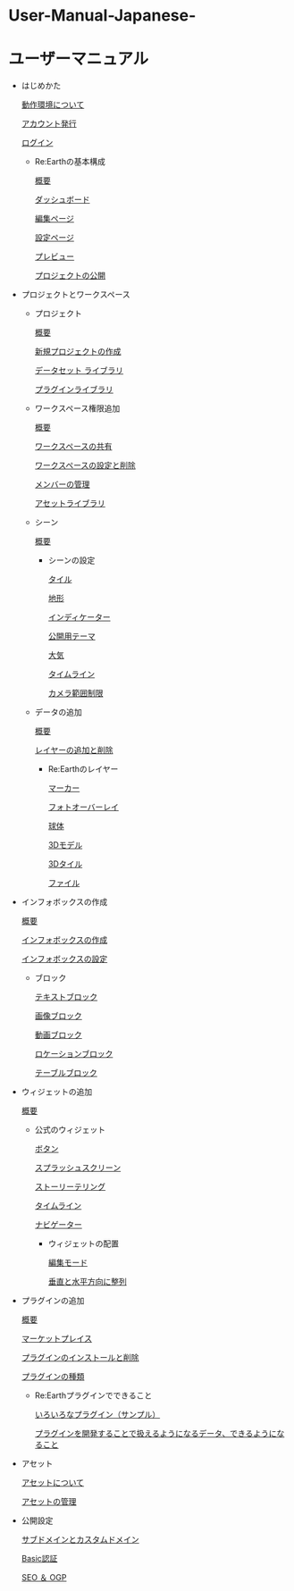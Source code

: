 # User-Manual-Japanese-
# ユーザーマニュアル

- はじめかた
    
    [動作環境について](https://github.com/CS-eukarya/User-Manual-Japanese-/blob/%E3%81%AF%E3%81%98%E3%82%81%E3%81%8B%E3%81%9F/%E5%8B%95%E4%BD%9C%E7%92%B0%E5%A2%83%E3%81%AB%E3%81%A4%E3%81%84%E3%81%A6.md)
    
    [アカウント発行](https://github.com/CS-eukarya/User-Manual-Japanese-/blob/%E3%81%AF%E3%81%98%E3%82%81%E3%81%8B%E3%81%9F/%E3%82%A2%E3%82%AB%E3%82%A6%E3%83%B3%E3%83%88%E7%99%BA%E8%A1%8C.md)
  
    
    [ログイン](https://github.com/CS-eukarya/User-Manual-Japanese-/blob/%E3%81%AF%E3%81%98%E3%82%81%E3%81%8B%E3%81%9F/%E3%83%AD%E3%82%B0%E3%82%A4%E3%83%B3.md)
    
    - Re:Earthの基本構成
        
        [概要](https://github.com/CS-eukarya/User-Manual-Japanese-/blob/ReEarth%E3%81%AE%E5%9F%BA%E6%9C%AC%E6%A7%8B%E6%88%90/%E6%A6%82%E8%A6%81.md)
        
        [ダッシュボード](https://github.com/CS-eukarya/User-Manual-Japanese-/blob/ReEarth%E3%81%AE%E5%9F%BA%E6%9C%AC%E6%A7%8B%E6%88%90/%E3%83%80%E3%83%83%E3%82%B7%E3%83%A5%E3%83%9C%E3%83%BC%E3%83%89.md)
        
        [編集ページ](https://github.com/CS-eukarya/User-Manual-Japanese-/blob/ReEarth%E3%81%AE%E5%9F%BA%E6%9C%AC%E6%A7%8B%E6%88%90/%E7%B7%A8%E9%9B%86%E3%83%9A%E3%83%BC%E3%82%B8.md)
        
        [設定ページ](https://github.com/CS-eukarya/User-Manual-Japanese-/blob/ReEarth%E3%81%AE%E5%9F%BA%E6%9C%AC%E6%A7%8B%E6%88%90/%E8%A8%AD%E5%AE%9A%E3%83%9A%E3%83%BC%E3%82%B8.md)
        
        [プレビュー](https://github.com/CS-eukarya/User-Manual-Japanese-/blob/ReEarth%E3%81%AE%E5%9F%BA%E6%9C%AC%E6%A7%8B%E6%88%90/%E3%83%97%E3%83%AC%E3%83%93%E3%83%A5%E3%83%BC.md)
        
        [プロジェクトの公開](https://github.com/CS-eukarya/User-Manual-Japanese-/blob/ReEarth%E3%81%AE%E5%9F%BA%E6%9C%AC%E6%A7%8B%E6%88%90/%E3%83%97%E3%83%AD%E3%82%B8%E3%82%A7%E3%82%AF%E3%83%88%E3%81%AE%E5%85%AC%E9%96%8B.md)
        
- プロジェクトとワークスペース
    - プロジェクト
        
        [概要](https://github.com/CS-eukarya/User-Manual-Japanese-/blob/%E3%83%97%E3%83%AD%E3%82%B8%E3%82%A7%E3%82%AF%E3%83%88/%E6%A6%82%E8%A6%81.md)
        
        [新規プロジェクトの作成](https://github.com/CS-eukarya/User-Manual-Japanese-/blob/%E3%83%97%E3%83%AD%E3%82%B8%E3%82%A7%E3%82%AF%E3%83%88/%E6%96%B0%E8%A6%8F%E3%83%97%E3%83%AD%E3%82%B8%E3%82%A7%E3%82%AF%E3%83%88%E3%81%AE%E4%BD%9C%E6%88%90.md)
        
        [データセット ライブラリ](https://github.com/CS-eukarya/User-Manual-Japanese-/blob/%E3%83%97%E3%83%AD%E3%82%B8%E3%82%A7%E3%82%AF%E3%83%88/%E3%83%87%E3%83%BC%E3%82%BF%E3%82%BB%E3%83%83%E3%83%88%E3%83%A9%E3%82%A4%E3%83%96%E3%83%A9%E3%83%AA.md)
        
        [プラグインライブラリ](https://github.com/CS-eukarya/User-Manual-Japanese-/blob/%E3%83%97%E3%83%AD%E3%82%B8%E3%82%A7%E3%82%AF%E3%83%88/%E3%83%97%E3%83%A9%E3%82%B0%E3%82%A4%E3%83%B3%E3%83%A9%E3%82%A4%E3%83%96%E3%83%A9%E3%83%AA.md)
        
    - ワークスペース権限追加
        
        [概要](https://github.com/CS-eukarya/User-Manual-Japanese-/blob/%E3%83%AF%E3%83%BC%E3%82%AF%E3%82%B9%E3%83%9A%E3%83%BC%E3%82%B9%E6%A8%A9%E9%99%90%E8%BF%BD%E5%8A%A0/%E6%A6%82%E8%A6%81.md)
        
        [ワークスペースの共有](https://github.com/CS-eukarya/User-Manual-Japanese-/blob/%E3%83%AF%E3%83%BC%E3%82%AF%E3%82%B9%E3%83%9A%E3%83%BC%E3%82%B9%E6%A8%A9%E9%99%90%E8%BF%BD%E5%8A%A0/%E3%83%AF%E3%83%BC%E3%82%AF%E3%82%B9%E3%83%9A%E3%83%BC%E3%82%B9%E3%81%AE%E5%85%B1%E6%9C%89.md)
        
        [ワークスペースの設定と削除](https://github.com/CS-eukarya/User-Manual-Japanese-/blob/%E3%83%AF%E3%83%BC%E3%82%AF%E3%82%B9%E3%83%9A%E3%83%BC%E3%82%B9%E6%A8%A9%E9%99%90%E8%BF%BD%E5%8A%A0/%E3%83%AF%E3%83%BC%E3%82%AF%E3%82%B9%E3%83%9A%E3%83%BC%E3%82%B9%E3%81%AE%E8%A8%AD%E5%AE%9A%E3%81%A8%E5%89%8A%E9%99%A4.md)
        
        [メンバーの管理](https://github.com/CS-eukarya/User-Manual-Japanese-/blob/%E3%83%AF%E3%83%BC%E3%82%AF%E3%82%B9%E3%83%9A%E3%83%BC%E3%82%B9%E6%A8%A9%E9%99%90%E8%BF%BD%E5%8A%A0/%E3%83%A1%E3%83%B3%E3%83%90%E3%83%BC%E3%81%AE%E7%AE%A1%E7%90%86.md)
        
        [アセットライブラリ](https://github.com/CS-eukarya/User-Manual-Japanese-/blob/%E3%83%AF%E3%83%BC%E3%82%AF%E3%82%B9%E3%83%9A%E3%83%BC%E3%82%B9%E6%A8%A9%E9%99%90%E8%BF%BD%E5%8A%A0/%E3%82%A2%E3%82%BB%E3%83%83%E3%83%88%E3%83%A9%E3%82%A4%E3%83%96%E3%83%A9%E3%83%AA.md)
        
    - シーン
        
        [概要](https://github.com/CS-eukarya/User-Manual-Japanese-/blob/%E3%82%B7%E3%83%BC%E3%83%B3/%E6%A6%82%E8%A6%81.md)
        
        - シーンの設定
            
            [タイル](https://github.com/CS-eukarya/User-Manual-Japanese-/blob/%E3%82%B7%E3%83%BC%E3%83%B3%E3%81%AE%E8%A8%AD%E5%AE%9A/%E3%82%BF%E3%82%A4%E3%83%AB.md)
            
            [地形](https://github.com/CS-eukarya/User-Manual-Japanese-/blob/%E3%82%B7%E3%83%BC%E3%83%B3%E3%81%AE%E8%A8%AD%E5%AE%9A/%E5%9C%B0%E5%BD%A2.md)
            
            [インディケーター](https://github.com/CS-eukarya/User-Manual-Japanese-/blob/%E3%82%B7%E3%83%BC%E3%83%B3%E3%81%AE%E8%A8%AD%E5%AE%9A/%E3%82%A4%E3%83%B3%E3%83%87%E3%82%A3%E3%82%B1%E3%83%BC%E3%82%BF%E3%83%BC.md)
            
            [公開用テーマ](https://github.com/CS-eukarya/User-Manual-Japanese-/blob/%E3%82%B7%E3%83%BC%E3%83%B3%E3%81%AE%E8%A8%AD%E5%AE%9A/%E5%85%AC%E9%96%8B%E7%94%A8%E3%83%86%E3%83%BC%E3%83%9E.md)
            
            [大気](https://github.com/CS-eukarya/User-Manual-Japanese-/blob/%E3%82%B7%E3%83%BC%E3%83%B3%E3%81%AE%E8%A8%AD%E5%AE%9A/%E5%A4%A7%E6%B0%97.md)
            
            [タイムライン](https://github.com/CS-eukarya/User-Manual-Japanese-/blob/%E3%82%B7%E3%83%BC%E3%83%B3%E3%81%AE%E8%A8%AD%E5%AE%9A/%E3%82%BF%E3%82%A4%E3%83%A0%E3%83%A9%E3%82%A4%E3%83%B3.md)
            
            [カメラ範囲制限](https://github.com/CS-eukarya/User-Manual-Japanese-/blob/%E3%82%B7%E3%83%BC%E3%83%B3%E3%81%AE%E8%A8%AD%E5%AE%9A/%E3%82%AB%E3%83%A1%E3%83%A9%E7%AF%84%E5%9B%B2%E5%88%B6%E9%99%90.md)
            
    - データの追加
        
        [概要](https://github.com/CS-eukarya/User-Manual-Japanese-/blob/%E3%83%87%E3%83%BC%E3%82%BF%E3%81%AE%E8%BF%BD%E5%8A%A0/%E6%A6%82%E8%A6%81.md)
        
        [レイヤーの追加と削除](https://github.com/CS-eukarya/User-Manual-Japanese-/blob/%E3%83%87%E3%83%BC%E3%82%BF%E3%81%AE%E8%BF%BD%E5%8A%A0/%E3%83%AC%E3%82%A4%E3%83%A4%E3%83%BC%E3%81%AE%E8%BF%BD%E5%8A%A0%E3%81%A8%E5%89%8A%E9%99%A4.md)
        
        - Re:Earthのレイヤー
            
            [マーカー](https://github.com/CS-eukarya/User-Manual-Japanese-/blob/ReEarth%E3%81%AE%E3%83%AC%E3%82%A4%E3%83%A4%E3%83%BC/%E3%83%9E%E3%83%BC%E3%82%AB%E3%83%BC.md)
            
            [フォトオーバーレイ](https://github.com/CS-eukarya/User-Manual-Japanese-/blob/ReEarth%E3%81%AE%E3%83%AC%E3%82%A4%E3%83%A4%E3%83%BC/%E3%83%95%E3%82%A9%E3%83%88%E3%82%AA%E3%83%BC%E3%83%90%E3%83%BC%E3%83%AC%E3%82%A4.md)
            
            [球体](https://github.com/CS-eukarya/User-Manual-Japanese-/blob/ReEarth%E3%81%AE%E3%83%AC%E3%82%A4%E3%83%A4%E3%83%BC/%E7%90%83%E4%BD%93.md)
            
            [3Dモデル](https://github.com/CS-eukarya/User-Manual-Japanese-/blob/ReEarth%E3%81%AE%E3%83%AC%E3%82%A4%E3%83%A4%E3%83%BC/3D%E3%83%A2%E3%83%87%E3%83%AB.md)
            
            [3Dタイル](https://github.com/CS-eukarya/User-Manual-Japanese-/blob/ReEarth%E3%81%AE%E3%83%AC%E3%82%A4%E3%83%A4%E3%83%BC/3D%E3%82%BF%E3%82%A4%E3%83%AB.md)
            
            [ファイル](https://github.com/CS-eukarya/User-Manual-Japanese-/blob/ReEarth%E3%81%AE%E3%83%AC%E3%82%A4%E3%83%A4%E3%83%BC/%E3%83%95%E3%82%A1%E3%82%A4%E3%83%AB.md)
            
- インフォボックスの作成
    
    [概要](https://github.com/CS-eukarya/User-Manual-Japanese-/blob/%E3%82%A4%E3%83%B3%E3%83%95%E3%82%A9%E3%83%9C%E3%83%83%E3%82%AF%E3%82%B9%E3%81%AE%E4%BD%9C%E6%88%90/%E6%A6%82%E8%A6%81.md)
    
    [インフォボックスの作成](https://github.com/CS-eukarya/User-Manual-Japanese-/blob/%E3%82%A4%E3%83%B3%E3%83%95%E3%82%A9%E3%83%9C%E3%83%83%E3%82%AF%E3%82%B9%E3%81%AE%E4%BD%9C%E6%88%90/%E3%82%A4%E3%83%B3%E3%83%95%E3%82%A9%E3%83%9C%E3%83%83%E3%82%AF%E3%82%B9%E3%81%AE%E4%BD%9C%E6%88%90.md)
    
    [インフォボックスの設定](https://github.com/CS-eukarya/User-Manual-Japanese-/blob/%E3%82%A4%E3%83%B3%E3%83%95%E3%82%A9%E3%83%9C%E3%83%83%E3%82%AF%E3%82%B9%E3%81%AE%E4%BD%9C%E6%88%90/%E3%82%A4%E3%83%B3%E3%83%95%E3%82%A9%E3%83%9C%E3%83%83%E3%82%AF%E3%82%B9%E3%81%AE%E8%A8%AD%E5%AE%9A.md)
    
    - ブロック
        
        [テキストブロック](https://github.com/CS-eukarya/User-Manual-Japanese-/blob/%E3%83%96%E3%83%AD%E3%83%83%E3%82%AF/%E3%83%86%E3%82%AD%E3%82%B9%E3%83%88%E3%83%96%E3%83%AD%E3%83%83%E3%82%AF.md)
        
        [画像ブロック](https://github.com/CS-eukarya/User-Manual-Japanese-/blob/%E3%83%96%E3%83%AD%E3%83%83%E3%82%AF/%E7%94%BB%E5%83%8F%E3%83%96%E3%83%AD%E3%83%83%E3%82%AF.md)
        
        [動画ブロック](https://github.com/CS-eukarya/User-Manual-Japanese-/blob/%E3%83%96%E3%83%AD%E3%83%83%E3%82%AF/%E5%8B%95%E7%94%BB%E3%83%96%E3%83%AD%E3%83%83%E3%82%AF.md)
        
        [ロケーションブロック](https://github.com/CS-eukarya/User-Manual-Japanese-/blob/%E3%83%96%E3%83%AD%E3%83%83%E3%82%AF/%E3%83%AD%E3%82%B1%E3%83%BC%E3%82%B7%E3%83%A7%E3%83%B3%E3%83%96%E3%83%AD%E3%83%83%E3%82%AF.md)
        
        [テーブルブロック](https://github.com/CS-eukarya/User-Manual-Japanese-/blob/%E3%83%96%E3%83%AD%E3%83%83%E3%82%AF/%E3%83%86%E3%83%BC%E3%83%96%E3%83%AB%E3%83%96%E3%83%AD%E3%83%83%E3%82%AF.md)
        
- ウィジェットの追加
    
    [概要](https://github.com/CS-eukarya/User-Manual-Japanese-/blob/%E3%82%A6%E3%82%A3%E3%82%B8%E3%82%A7%E3%83%83%E3%83%88%E3%81%AE%E8%BF%BD%E5%8A%A0/%E6%A6%82%E8%A6%81.md)
    
    - 公式のウィジェット
        
        [ボタン](https://github.com/CS-eukarya/User-Manual-Japanese-/blob/%E5%85%AC%E5%BC%8F%E3%81%AE%E3%82%A6%E3%82%A3%E3%82%B8%E3%82%A7%E3%83%83%E3%83%88/%E3%83%9C%E3%82%BF%E3%83%B3.md)
        
        [スプラッシュスクリーン](https://github.com/CS-eukarya/User-Manual-Japanese-/blob/%E5%85%AC%E5%BC%8F%E3%81%AE%E3%82%A6%E3%82%A3%E3%82%B8%E3%82%A7%E3%83%83%E3%83%88/%E3%82%B9%E3%83%97%E3%83%A9%E3%83%83%E3%82%B7%E3%83%A5%E3%82%B9%E3%82%AF%E3%83%AA%E3%83%BC%E3%83%B3.md)
        
        [ストーリーテリング](https://github.com/CS-eukarya/User-Manual-Japanese-/blob/%E5%85%AC%E5%BC%8F%E3%81%AE%E3%82%A6%E3%82%A3%E3%82%B8%E3%82%A7%E3%83%83%E3%83%88/%E3%82%B9%E3%83%88%E3%83%BC%E3%83%AA%E3%83%BC%E3%83%86%E3%83%AA%E3%83%B3%E3%82%B0.md)
        
        [タイムライン](https://github.com/CS-eukarya/User-Manual-Japanese-/blob/%E5%85%AC%E5%BC%8F%E3%81%AE%E3%82%A6%E3%82%A3%E3%82%B8%E3%82%A7%E3%83%83%E3%83%88/%E3%82%BF%E3%82%A4%E3%83%A0%E3%83%A9%E3%82%A4%E3%83%B3.md)
        
        [ナビゲーター](https://github.com/CS-eukarya/User-Manual-Japanese-/blob/%E5%85%AC%E5%BC%8F%E3%81%AE%E3%82%A6%E3%82%A3%E3%82%B8%E3%82%A7%E3%83%83%E3%83%88/%E3%83%8A%E3%83%93%E3%82%B2%E3%83%BC%E3%82%BF%E3%83%BC.md)
        
        - ウィジェットの配置
            
            [編集モード](https://github.com/CS-eukarya/User-Manual-Japanese-/blob/%E3%82%A6%E3%82%A3%E3%82%B8%E3%82%A7%E3%83%83%E3%83%88%E3%81%AE%E9%85%8D%E7%BD%AE/%E7%B7%A8%E9%9B%86%E3%83%A2%E3%83%BC%E3%83%89.md)
            
            [垂直と水平方向に整列](https://github.com/CS-eukarya/User-Manual-Japanese-/blob/%E3%82%A6%E3%82%A3%E3%82%B8%E3%82%A7%E3%83%83%E3%83%88%E3%81%AE%E9%85%8D%E7%BD%AE/%E5%9E%82%E7%9B%B4%E3%81%A8%E6%B0%B4%E5%B9%B3%E6%96%B9%E5%90%91%E3%81%AB%E6%95%B4%E5%88%97.md)
            
- プラグインの追加
  
    [概要](https://github.com/CS-eukarya/User-Manual-Japanese-/blob/%E3%83%97%E3%83%A9%E3%82%B0%E3%82%A4%E3%83%B3%E3%81%AE%E8%BF%BD%E5%8A%A0/%E6%A6%82%E8%A6%81.md)
    
    [マーケットプレイス](https://github.com/CS-eukarya/User-Manual-Japanese-/blob/%E3%83%97%E3%83%A9%E3%82%B0%E3%82%A4%E3%83%B3%E3%81%AE%E8%BF%BD%E5%8A%A0/%E3%83%9E%E3%83%BC%E3%82%B1%E3%83%83%E3%83%88%E3%83%97%E3%83%AC%E3%82%A4%E3%82%B9.md)
    
    [プラグインのインストールと削除](https://github.com/CS-eukarya/User-Manual-Japanese-/blob/%E3%83%97%E3%83%A9%E3%82%B0%E3%82%A4%E3%83%B3%E3%81%AE%E8%BF%BD%E5%8A%A0/%E3%83%97%E3%83%A9%E3%82%B0%E3%82%A4%E3%83%B3%E3%81%AE%E3%82%A4%E3%83%B3%E3%82%B9%E3%83%88%E3%83%BC%E3%83%AB%E3%81%A8%E5%89%8A%E9%99%A4.md)
    
    [プラグインの種類](https://github.com/CS-eukarya/User-Manual-Japanese-/blob/%E3%83%97%E3%83%A9%E3%82%B0%E3%82%A4%E3%83%B3%E3%81%AE%E8%BF%BD%E5%8A%A0/%E3%83%97%E3%83%A9%E3%82%B0%E3%82%A4%E3%83%B3%E3%81%AE%E7%A8%AE%E9%A1%9E.md)
    
    - Re:Earthプラグインでできること
        
        [いろいろなプラグイン（サンプル）](https://github.com/CS-eukarya/User-Manual-Japanese-/blob/ReEarth%E3%83%97%E3%83%A9%E3%82%B0%E3%82%A4%E3%83%B3%E3%81%A7%E3%81%A7%E3%81%8D%E3%82%8B%E3%81%93%E3%81%A8/%E3%81%84%E3%82%8D%E3%81%84%E3%82%8D%E3%81%AA%E3%83%97%E3%83%A9%E3%82%B0%E3%82%A4%E3%83%B3%EF%BC%88%E3%82%B5%E3%83%B3%E3%83%97%E3%83%AB%EF%BC%89.md)
        
        [プラグインを開発することで扱えるようになるデータ、できるようになること](https://github.com/CS-eukarya/User-Manual-Japanese-/blob/ReEarth%E3%83%97%E3%83%A9%E3%82%B0%E3%82%A4%E3%83%B3%E3%81%A7%E3%81%A7%E3%81%8D%E3%82%8B%E3%81%93%E3%81%A8/%E3%83%97%E3%83%A9%E3%82%B0%E3%82%A4%E3%83%B3%E3%82%92%E9%96%8B%E7%99%BA%E3%81%99%E3%82%8B%E3%81%93%E3%81%A8%E3%81%A7%E6%89%B1%E3%81%88%E3%82%8B%E3%82%88%E3%81%86%E3%81%AB%E3%81%AA%E3%82%8B%E3%83%87%E3%83%BC%E3%82%BF%E3%80%81%E3%81%A7%E3%81%8D%E3%82%8B%E3%82%88%E3%81%86%E3%81%AB%E3%81%AA%E3%82%8B%E3%81%93%E3%81%A8.md)
        
- アセット
    
    [アセットについて](https://github.com/CS-eukarya/User-Manual-Japanese-/blob/%E3%82%A2%E3%82%BB%E3%83%83%E3%83%88/%E3%82%A2%E3%82%BB%E3%83%83%E3%83%88%E3%81%AB%E3%81%A4%E3%81%84%E3%81%A6.md)
    
    [アセットの管理](https://github.com/CS-eukarya/User-Manual-Japanese-/blob/%E3%82%A2%E3%82%BB%E3%83%83%E3%83%88/%E3%82%A2%E3%82%BB%E3%83%83%E3%83%88%E3%81%AE%E7%AE%A1%E7%90%86.md)
    
- 公開設定
    
    [サブドメインとカスタムドメイン](https://github.com/CS-eukarya/User-Manual-Japanese-/blob/%E5%85%AC%E9%96%8B%E8%A8%AD%E5%AE%9A/%E3%82%B5%E3%83%96%E3%83%89%E3%83%A1%E3%82%A4%E3%83%B3%E3%81%A8%E3%82%AB%E3%82%B9%E3%82%BF%E3%83%A0%E3%83%89%E3%83%A1%E3%82%A4%E3%83%B3.md)
    
    [Basic認証](https://github.com/CS-eukarya/User-Manual-Japanese-/blob/%E5%85%AC%E9%96%8B%E8%A8%AD%E5%AE%9A/Basic%E8%AA%8D%E8%A8%BC.md)
    
    [SEO ＆ OGP](https://github.com/CS-eukarya/User-Manual-Japanese-/blob/%E5%85%AC%E9%96%8B%E8%A8%AD%E5%AE%9A/SEO%26OGP.md)
